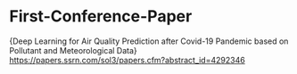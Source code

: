 # First-Conference-Paper
{Deep Learning for Air Quality Prediction after Covid-19 Pandemic based on Pollutant and Meteorological Data}
https://papers.ssrn.com/sol3/papers.cfm?abstract_id=4292346
